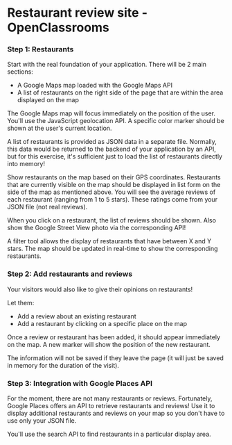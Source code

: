 # Restaurant review site - OpenClassrooms
### Step 1: Restaurants
Start with the real foundation of your application. There will be 2 main sections:
* A Google Maps map loaded with the Google Maps API
* A list of restaurants on the right side of the page that are within the area displayed on the map

The Google Maps map will focus immediately on the position of the user. You'll use the JavaScript geolocation API. A specific color marker should be shown at the user's current location.

A list of restaurants is provided as JSON data in a separate file. Normally, this data would be returned to the backend of your application by an API, but for this exercise, it's sufficient just to load the list of restaurants directly into memory!

Show restaurants on the map based on their GPS coordinates. Restaurants that are currently visible on the map should be displayed in list form on the side of the map as mentioned above. You will see the average reviews of each restaurant (ranging from 1 to 5 stars). These ratings come from your JSON file (not real reviews).

When you click on a restaurant, the list of reviews should be shown. Also show the Google Street View photo via the corresponding API! 

A filter tool allows the display of restaurants that have between X and Y stars. The map should be updated in real-time to show the corresponding restaurants.
### Step 2: Add restaurants and reviews
Your visitors would also like to give their opinions on restaurants!

Let them:
* Add a review about an existing restaurant
* Add a restaurant by clicking on a specific place on the map

Once a review or restaurant has been added, it should appear immediately on the map. A new marker will show the position of the new restaurant.

The information will not be saved if they leave the page (it will just be saved in memory for the duration of the visit).
### Step 3: Integration with Google Places API
For the moment, there are not many restaurants or reviews. Fortunately, Google Places offers an API to retrieve restaurants and reviews! Use it to display additional restaurants and reviews on your map so you don't have to use only your JSON file.

You'll use the search API to find restaurants in a particular display area.
